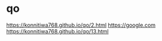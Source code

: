 # qo
https://konnitiwa768.github.io/qo/2.html
https://google.com
https://konnitiwa768.github.io/qo/13.html
